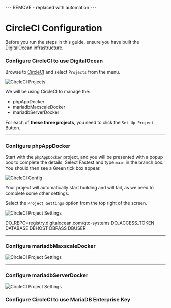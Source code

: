 --- REMOVE - replaced with automation ---

# CircleCI Configuration

Before you run the steps in this guide, ensure you have built
the [DigitalOcean infrastructure](../digitalocean/infrastructure.md).

### Configure CircleCI to use DigitalOcean

Browse to [CircleCI](https://app.circleci.com/pipelines/) and select `Projects` from the menu.

![CircleCI Projects](../../images/circleci/CI_projects.png)

We will be using CircleCI to manage the:

- phpAppDocker
- mariadbMaxscaleDocker
- mariadbServerDocker

For each of **these three projects**, you need to click the `Set Up Project` Button.

----

### Configure phpAppDocker

Start with the `phpAppDocker` project, and you will be presented with a popup box to complete the details. Select
Fastest and type `main` in the branch box. You should then see a Green tick box appear.

![CircleCI Config](../../images/circleci/CI_config_phpAppDocker.png)

Your project will automatically start building and will fail, as we need to complete some other settings.

Select the `Project Settings` option from the top right of the screen.

![CircleCI Project Settings](../../images/circleci/CI_projectSettings_phpAppDocker.png)

DO_REPO=registry.digitalocean.com/qtc-systems DO_ACCESS_TOKEN DATABASE DBHOST DBPASS DBUSER

----

### Configure mariadbMaxscaleDocker

![CircleCI Project Settings](../../images/circleci/CI_projectSettings_mariadbMaxscaleDocker.png)

----

### Configure mariadbServerDocker

![CircleCI Project Settings](../../images/circleci/CI_projectSettings_mariadbServerDocker.png)

### Configure CircleCI to use MariaDB Enterprise Key